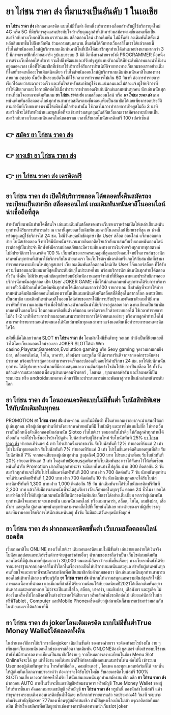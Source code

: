 # ยา ไก่ชน ราคา ส่ง  ที่มาแรงเป็นอันดับ 1 ในเอเชีย

**ยา ไก่ชน ราคา ส่ง** ฝากถอนเครดิต แบบไม่มีขั้นต่ำ  อีกหนึ่งบริการทางเลือกสำหรับผู้ใช้บริการยุคใหม่ 4G หรือ 5G ที่มีบริการสุดแสนประทับใจสำหรับคุณลูกค้าที่เข้ามาร่วมสมัครตามขั้นตอนเพื่อเป็นสมาชิกกับทางเว็บคาสิโนของเราร่วมเล่น สล็อตออนไลน์ ฝากเดิมพัน ไม่มีขั้นต่ำ ลงเดิมพันได้ตั้งแต่ หลักสิบบาทขึ้นไปถึงหลักพัน ร่วมความสนุกสนาน ตื่นเต้นได้กับทางเว็บคาสิโนเราได้แล้วตอนนี้เว็บไซต์พนันออนไลน์ผู้บริการเกมเดิมพันคาสิโนที่เปิดให้สมาชิกทุกท่านได้เล่นมาอย่างนานมากกว่า 3 ปี มีภาพกราฟฟิกที่สวยสมจริง รูปแบบระบบ 3 มิติ
อีกทั้งทางค่ายเรายังมี  PROGRAMMER มือหนึ่งการสร้างเว็บที่คอยให้บริการ  รวมไปถึงพัฒนาและปรับปรุงรูปแบบตัวเกมให้มีประสิทธิภาพและน่าใช้งานอยู่ตลอดเวลา เพื่อที่ให้สมาชิกที่เข้ามาใช้บริการได้รับการปรนนิบัติจากทางทางเว็บเกมของเราอย่างเต็มที่โดยที่ขาดเหลืออะไรแม้แต่นิดเดียว เว็บไซต์พนันออนไลน์ผู้บริการเกมเดิมพันพนันคาสิโนของทางค่ายเกม casio นั้นยังเป็นระบบอัตโนมัติใช้เวลาการทำรายการไม่เกิน 60 วินาที ต่อการทำรายการ เรียกได้เลยว่าสะดวกรวดเร็ว และทันใจสำหรับสมาชิกผู้ใช้งานแน่นอนและไม่ต้องแจ้งผู้ให้บริการที่ทำให้เสียเวลาและโอกาสอีกต่อไปเมื่อทำรายการฝากยอดเงินกับนักเล่นเกมพนันทุกคน
นักเล่นพนันทุกท่านที่สนใจอยากจะเดิมพันเกม **ยา ไก่ชน ราคา ส่ง** เกมสล็อตออนไลน์ หรือ ***ยา ไก่ชน ราคา ส่ง*** เกมพนันเดิมพันสล็อตออนไลน์ทุกท่านสามารถสมัครตามขั้นตอนเพื่อเป็นสมาชิกได้เลยเพียงกรอกประวัติตามลำดับที่เว็บของทางเรามีให้เพียงไม่กี่อย่างเท่านั้น ใช้เวลาในการทำรายการเปิดยูสไม่ถึง 3 นาทีสมาชิกก็จะได้รับรหัสผ่านและยูสเพื่อที่จะเข้ามาร่วมสนุกสุดมันส์กับเว็บเกมเราสมัครลงทะเบียนเป็นสมาชิกกับทางเว็บเกมพนันออนไลน์ของเราณ เวลานี้รับเลยโบนัสเครดิตฟรี 100 เปอร์เซ็นต์

## 👉 [สมัคร ยา ไก่ชน ราคา ส่ง](https://archa888.com/)
## 👉 [ทางเข้า ยา ไก่ชน ราคา ส่ง](https://archa888.com/)
## 👉 [ยา ไก่ชน ราคา ส่ง เครดิตฟรี](https://archa888.com/)

## ยา ไก่ชน ราคา ส่ง เปิดให้บริการตลอด ได้ตลอดทั้งคืนสมัครลงทะเบียนเป็นสมาชิก สล็อตออนไลน์ เกมเดิมพันพนันคาสิโนออนไลน์น่าเชื่อถือที่สุด

สำหรับเซียนพนันท่านใดที่สนใจ เล่นเกมเดิมพันสล็อตของทางเว็บของเราพร้อมเปิดให้เหล่าเซียนพนันทุกท่านได้รับการบริการแล้ว ณ เวลานี้สุดยอดเว็บเดิมพันเกมคาสิโนออนไลน์ที่มาแรงที่สุด ณ ช่วงนี้ พร้อมดูแลผู้ใช้บริการได้ 24 ชม. ไม่มีวันหยุดนักขัตฤกษ์ เปิด User สล็อต ออนไลน์ แจ็กพอตแตกง่าย โบนัสเข้าตลอด จึงทำให้มีนักพนันจำนวนมากติดอกติดใจแล้วกับมาเล่นกับเว็บเกมพนันออนไลน์เราต่ออยู่เป็นประจำ อีกทั้งยังมีความปลอดภัยและมีความมั่นคงทางการเงินจ่ายจริงทุกบาททุกสตางค์ไม่มีประวัติการโกงเครดิต 100 % เว็บพนันของเราครอบคลุมที่สุดและยังตอบโจทย์ในการเล่นของนักเล่นพนันทุกท่านที่เข้ามาใช้บริการกับในค่ายเกมเรา
ในเว็บไซต์เรามีเครดิตฟรีแจกให้กับสมาชิกที่เข้ามาทำรายการลงทะเบียนใหม่ทุกยูสเซอร์ เว็บเกมเดิมพันสล็อตออนไลน์เปิด User โจ๊กเกอร์สล็อต ที่ได้รับความชื่นชอบและนิยมมากที่สุดเป็นระดับต้นๆในประเทศไทย พร้อมบริการนักเล่นพนันทุกท่านได้ตลอดทั้งวัน ทั้งคืน ไม่มีวันหยุดนักขัตฤกษ์พร้อมยังมีพนักงานและเจ้าหน้าที่ที่มีคุณภาพและประสิทธิภาพคอยบริการนักพนันอยู่ตลอด เปิด User JOKER GAME เพื่อให้นักเล่นเกมพนันทุกท่านได้รับการบริการอย่างทั่วถึงมีตัวเกมให้นักเดิมพันทุกท่านได้เลือกเล่นมากกว่า100 รายการเกม
สิ่งสำคัญที่จะทำให้ค่ายเกมพนันเดิมพันสล็อตออนไลน์ของเรานั้นเป็นเกมพนันเดิมพันสล็อตที่ดีที่สุดในสากลโลก ลงทะเบียนเป็นสมาชิก  เกมเดิมพันพนันคาสิโนออนไลน์ค่ายของเราได้มีการปรับปรุงและพัฒนาตัวเกมให้มีภาพกราฟิกที่สวยงามและสมจริงเพื่อให้ลักษณะตัวเกมนั้นน่าใช้บริการอยู่ตลอดเวลา ลงทะเบียนเป็นสมาชิก เกมคาสิโนออนไลน์ โอนถอนเครดิตขั้นต่ำ เติมถอน เครดิตรวดเร็วด้วยระบบออโต้ ใช้เวลาทำรายการไม่ถึง 1-2 นาทีทั้งรายการฝากและถอนสามารถทำรายการได้ด้วยตนเองง่ายๆ หรือหากลูกค้าท่านใดไม่สามารถทำรายการถอนด้วยตนเองได้นักเล่นพนันทุกคนสามารถแจ้งแอดมินเพื่อทำรายการถอนเครดิตให้ได้

สมัยนี้เชื่อได้เลยว่าเกม SLOT **ยา ไก่ชน ราคา ส่ง** โอนฝากไม่มีขั้นต่ำทรู วอเลท กำลังเป็นที่นิยมเลยก็ว่าได้โดยเว็บเกมออนไลน์ของเรา JOKER SLOTได้นำ  Wm casino,Playstar,Gametron,Evoluttion gaming หรือ Sexy gaming จุดรวมเกมเกมยิงปลา, สล็อออนไลน์ต, ไฮโล, บาคาร่า, เสือมังกร และรูเล็ต ที่ได้การการันตีจากจากองค์กรระดับต่างประเทศ พร้อมบริการสุดความสามารถรวดเร็วและปลอดภัยคอยให้คำปรึกษา 24 ชม. มาให้กับนักพนันทุกท่าน ได้มีรูปแบบของตัวเกมที่มีความสนุกและความมันส์สุดเร้าใจมันไปกับการปั่นสล็อต ได้ ทั้งวัน แล้วแต่ความสะดวกของเพื่อนๆผ่านบนคอมพิวเตอร์ , ไอแพด , ทุกแพลตฟอร์ม และไอแพดที่เป็นระบบios หรือ androidแบบพกพา ศึกษาวิธีและประสบการณ์และพัฒนาสู่การเป็นนักเล่นพนันระดับโลก

## ยา ไก่ชน ราคา ส่ง โอนถอนเครดิตแบบไม่มีขั้นต่ำ โบนัสสิทธิพิเศษให้กับนักเดิมพันทุกคน

 PROMOTION  **ยา ไก่ชน ราคา ส่ง** ฝาก-ถอน แบบไม่มีขั้นต่ำ ที่ในค่ายเกมเราอยากจะนำเสนอให้แก่  ผู้เล่นทุกคน หรือผู้เล่นทุกท่านที่กำลังอยากหาค่ายพนันที่มี โบนัสดีๆ และการให้แบบไม่กั๊ก ให้ทางเว็บเราเป็นอีกหนึ่งตัวเลือกของนักเล่นพนัน Slotxo เว็บไซต์เรา ขอบอกกับโปรดีๆ ให้กับลูกค้าทุกท่านได้เลือกกัน จะมีโปรโมชั่นอะไรบ้างไปดูกัน
โบนัสสำหรับผู้ใช้งานใหม่ รับโบนัสทันที 25% [ยา ไก่ชน ราคา ส่ง](https://archa888.com/) ทำยอดเทิร์นแค่ 4 เท่า
โปรฝากครั้งแรกของวัน รับโบนัสทันที 12% ทำยอดเทิร์นแค่ 2 เท่า
โปรโมชั่นทุกยอดฝาก รับโบนัสทันที 7% ทำยอดเทิร์นแค่ 3 เท่า
โปรโมชั่นเครดิตคืนยอดทุนที่เสีย รับโบนัสทันที 7% จากยอดเสียของผู้เล่นทุกท่าน สูงสุดถึง4,000 บาท
โปรแนะนำเพื่อน รับโบนัสทันที 20% ทำยอดเทิร์นแค่ 3 เท่า
ในสุดท้ายBonusสุดพิเศษที่เว็บเดิมพันของเราได้จัดหาไว้ให้เพื่อเซียนพนันที่น่ารัก  Promotion ฝากเป็นลูกค้าประจำ จะมีแบบไหนบ้างไปดูกัน
ฝาก 300 ติดต่อกัน 3 วัน สมาชิกทุกท่านจะได้รับโปรโมชั่นเครดิตฟรีทันที 200 บาท
ฝาก 700 ติดต่อกัน 7 วัน นักพนันทุกท่านจะได้รับเครดิตฟรีทันที 1,200 บาท
ฝาก 700 ติดต่อกัน 10 วัน นักเดิมพันทุกคนจะได้รับโบนัสเครดิตฟรีทันที 1,300 บาท
ฝาก 1,000 ติดต่อกัน 15 วัน นักเดิมพันจะได้รับโบนัสเครดิตฟรีทันที 2,200 บาท
แล้วก็ยังมีการเล่นพนันที่จะได้ลุ้นรับรางวัลแจ็กพอตในทุกๆวัน ตลอด 24 ชั่วโมง บอกได้เลยว่าคืนกำไรให้กับผู้เล่นเกมพนันที่เป็นนักวางเดิมพันกับเว็บเราได้อย่างเต็มเปี่ยม หากว่าผู้เล่นพนันทุกท่านติดใจและอยากจะแทงพนัน เกมพนันออนไลน์ หรือเกมบาคาร่า, สล็อต, ไฮโล, เกมยิงปลา, เสือมังกร และรูเล็ต ผู้เล่นเกมพนันทุกท่านสามารถคลิ๊กไปที่เว็บพนันได้เลย ทางค่ายของเรามีผู้เชี่ยวชาญและทีมงานคอยให้บริการให้นักเล่นพนันอยู่ ทั้งวัน ไม่มีแม้แต่วันหยุดนักขัตฤกษ์

## ยา ไก่ชน ราคา ส่ง ฝากถอนเครดิตขขั้นต่ำ  เว็บเกมสล็อตออนไลน์ ยอดฮิต

เว็บเกมคาสิโน ONLINE ทางเว็บไซต์เรา เติมถอนเครดิตแบบไม่มีขั้นต่ำ เล่นง่ายแตกง่ายได้เงินจริง โบนัสแตกบ่อยและเปอร์เซ็นต์การจ่ายสูงกว่าค่ายอื่นๆ ตัวเกมของเราถือว่าเป็น เว็บไซต์เกมเดิมพันออนไลน์ที่มีผู้เล่นมากที่สุดมากกว่า 30,000 คนและมีอัตราว่าจะเพิ่มขึ้นเรื่อยๆ ทางเว็บเรานั้นยังได้รับจากมาตราฐานจากบ่อนคาสิโนทั่วโลกในเรื่องของเปิดให้บริการเกมพนันและดูแล สำหรับผู้เล่นพนันทุกคนที่สนใจและอยากที่จะสมัครสมาชิกเพื่อเป็นสมาชิกกับตัวเกมของเรา นักเล่นเกมพนันทุกท่านสามารถแอดไลน์เข้ามาได้เลย
	มาเรียนรู้กับ **ยา ไก่ชน ราคา ส่ง** ตัวเกมให้ความสนุกและความมันส์สุดเร้าใจที่มีภาพและเนื้อหาที่น่าลอง และมีเกมที่กำลังได้รับความนิยมให้กับยอดนิยมปี2021ได้เลือกเดิมพันอย่างล้นหลามและหลากหลาย  ไม่ว่าจะเป็นเกมไฮโล, สล็อต, บาคาร่า, เกมยิงปลา, เสือมังกร และรูเล็ต ไม่ต้องขึ้นเครื่องไปไกลถึงคาสิโนต่างประเทศให้เสียเวลา หรือเสียค่านั่งรถอีกต่อไป เพียงแค่นักล่าโบนัสฟรีมีTablet , Computer และMobile Phoneเครื่องเดียวผู้เล่นพนันก็สามารถเข้ามาร่วมเล่นกับในค่ายเกมเราได้แล้วนาทีนี้

## ยา ไก่ชน ราคา ส่ง jokerโอนเติมเครดิต แบบไม่มีขั้นต่ำTrue Money Walletได้ตลอดทั้งคืน

ในส่วนของวิธีการใช้บริการสล็อตjoker เติมเงินขั้นต่ำ ของทางค่ายเรา จะต้องทำอะไรบ้างนั้น ง่าย ๆ เพียงแค่เว็บเกมพนันออนไลน์ของเราสล็อต เกมเดิมพัน ONLONEต้องมี ยูสเซอร์ เพื่อเข้าระบบใช้งาน ถ้ายังไม่มีสามารถลงทะเบียนเป็นสมาชิกได้ง่าย ๆ จากโหมดการลงทะเบียนในช่อง Menu Slot Onlineจึงจะได้ ยูส เข้าใช้งาน พอได้มาแล้วก็ให้ทำตามขั้นตอนบนสมาร์ทโฟน ต่อไปนี้
เข้าระบบ User  ของผู้เดิมพันทุกท่าน โทรศัพท์มือถือ , คอมพิวเตอร์ , ไอแพด และทุกแพลตฟอร์มก็ได้
จากนั้นให้ผู้เดิมพันเลือกความประสงค์ว่า ต้องการจะได้รับโปรโมชั่น รับเลยเครดิตโบนัสฟรี 100% SLOTเกมเสี่ยงดวงonlineหรือไม่รับ
ให้นักเล่นเกมพนันทุกท่านสมัครสมาชิก คลิก **ยา ไก่ชน ราคา ส่ง** ฝากถอน AUTO ภาพในเว็บจะขึ้นเลขบัญชีพร้อมธนาคาร หรือบัญชี True Money Wallet ของผู้ให้บริการขึ้นมา
คัดลอกหมายเลขบัญชี หรือบัญชี **ยา ไก่ชน ราคา ส่ง** ทรูมันนี่ ของนักล่าโบนัสฟรี แล้วทำธุรกรรมระบบเติม ถอนเครดิตขั้นต่ำได้เลย
หลังจากทำรายการแล้ว รอประมาณ41 วินาที ระบบจะเติมเงินเข้าบัญชีjoker 777ของเพื่อนๆผู้สมัครสมาชิก
ถ้ามีปัญหาเรื่องเงินไม่เข้า กรุณาติดต่อทีมแอดมิน ที่ทำเรื่องสมัครเพื่อเปิดยูสผ่านช่องทางการติดต่อทางหน้าเว็บslot joker


